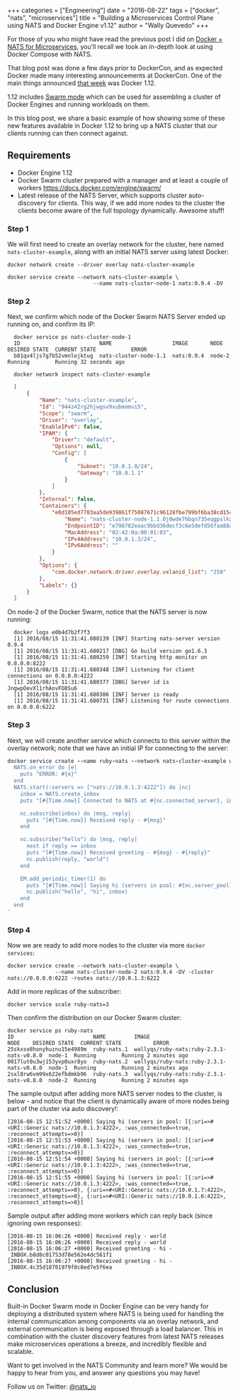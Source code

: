 +++
categories = ["Engineering"]
date = "2016-08-22"
tags = ["docker", "nats", "microservices"]
title = "Building a Microservices Control Plane using NATS and Docker Engine v1.12"
author = "Wally Quevedo"
+++

For those of you who might have read the previous post I did on [Docker + NATS for Microservices](http://nats.io/blog/docker-compose-plus-nats/), you’ll recall we took an in-depth look at using Docker Compose with NATS.

That blog post was done a few days prior to DockerCon, and as expected Docker made many interesting announcements at DockerCon. One of the main things announced [that week](https://blog.docker.com/2016/06/dockercon-2016-just-wow/) was Docker 1.12.

1.12 includes [Swarm mode](https://docs.docker.com/engine/swarm/) which can be used for assembling a cluster of Docker Engines and running workloads on them.

In this blog post, we share a basic example of how showing some of these new features available in Docker 1.12 to bring up a NATS cluster that our clients running can then connect against.

## Requirements
+ Docker Engine 1.12
+ Docker Swarm cluster prepared with a manager and at least a couple of workers https://docs.docker.com/engine/swarm/
+ Latest release of the NATS Server, which supports cluster auto-discovery for clients. This way, if we add more nodes to the cluster the clients become aware of the full topology dynamically. Awesome stuff!

### Step 1

  We will first need to create an overlay network for the cluster, here named `nats-cluster-example`, along with an initial NATS server using latest Docker:

  ```
  docker network create --driver overlay nats-cluster-example

  docker service create --network nats-cluster-example \
                             --name nats-cluster-node-1 nats:0.9.4 -DV
  ```

### Step 2

  Next, we confirm which node of the Docker Swarm NATS Server ended up running on, and confirm its IP:

```
  docker service ps nats-cluster-node-1
  ID                         NAME                   IMAGE       NODE    DESIRED STATE  CURRENT STATE           ERROR
  b81qv4ljs7g7b52vmnlojktug  nats-cluster-node-1.1  nats:0.9.4  node-2  Running        Running 32 seconds ago

  docker network inspect nats-cluster-example
```

```json
  [
      {
          "Name": "nats-cluster-example",
          "Id": "944z42rg2hjwgsv9xubmomvi5",
          "Scope": "swarm",
          "Driver": "overlay",
          "EnableIPv6": false,
          "IPAM": {
              "Driver": "default",
              "Options": null,
              "Config": [
                  {
                      "Subnet": "10.0.1.0/24",
                      "Gateway": "10.0.1.1"
                  }
              ]
          },
          "Internal": false,
          "Containers": {
              "e0d105ed7703aa5de939861f75087671c96128fbe799bf6ba38cd15c55aaef07": {
                  "Name": "nats-cluster-node-1.1.0j0wde7hbqn735eqgpslkxowf",
                  "EndpointID": "e798782eaac9bbd36decf3c6e5defd56faa88a3c7a09df608ffd1f2ce1969ed8",
                  "MacAddress": "02:42:0a:00:01:03",
                  "IPv4Address": "10.0.1.3/24",
                  "IPv6Address": ""
              }
          },
          "Options": {
              "com.docker.network.driver.overlay.vxlanid_list": "258"
          },
          "Labels": {}
      }
  ]
```

  On node-2 of the Docker Swarm, notice that the NATS server is now running:

```
  docker logs e0b4d7b2f7f3
  [1] 2016/08/15 11:31:41.680139 [INF] Starting nats-server version 0.9.4
  [1] 2016/08/15 11:31:41.680217 [DBG] Go build version go1.6.3
  [1] 2016/08/15 11:31:41.680259 [INF] Starting http monitor on 0.0.0.0:8222
  [1] 2016/08/15 11:31:41.680348 [INF] Listening for client connections on 0.0.0.0:4222
  [1] 2016/08/15 11:31:41.680377 [DBG] Server id is JngwpOevXl1rhAovFO8Su6
  [1] 2016/08/15 11:31:41.680386 [INF] Server is ready
  [1] 2016/08/15 11:31:41.680731 [INF] Listening for route connections on 0.0.0.0:6222
```

### Step 3

Next, we will create another service which connects to this server within the overlay network; note that we have an initial IP for connecting to the server:

```ruby
docker service create --name ruby-nats --network nats-cluster-example wallyqs/ruby-nats:ruby-2.3.1-nats-v0.8.0 -e '
  NATS.on_error do |e|
    puts "ERROR: #{e}"
  end
  NATS.start(:servers => ["nats://10.0.1.3:4222"]) do |nc|
    inbox = NATS.create_inbox
    puts "[#{Time.now}] Connected to NATS at #{nc.connected_server}, inbox: #{inbox}"

    nc.subscribe(inbox) do |msg, reply|
      puts "[#{Time.now}] Received reply - #{msg}"
    end

    nc.subscribe("hello") do |msg, reply|
      next if reply == inbox
      puts "[#{Time.now}] Received greeting - #{msg} - #{reply}"
      nc.publish(reply, "world")
    end

    EM.add_periodic_timer(1) do
      puts "[#{Time.now}] Saying hi (servers in pool: #{nc.server_pool}"
      nc.publish("hello", "hi", inbox)
    end
  end
'
```
### Step 4

Now we are ready to add more nodes to the cluster via more `docker services`:

```
docker service create --network nats-cluster-example \
			   --name nats-cluster-node-2 nats:0.9.4 -DV -cluster nats://0.0.0.0:6222 -routes nats://10.0.1.3:6222
```

Add in more replicas of the subscriber:

```
docker service scale ruby-nats=3
```

Then confirm the distribution on our Docker Swarm cluster:

```
docker service ps ruby-nats
ID                         NAME         IMAGE                                     NODE    DESIRED STATE  CURRENT STATE          ERROR
25skxso8honyhuznu15e4989m  ruby-nats.1  wallyqs/ruby-nats:ruby-2.3.1-nats-v0.8.0  node-1  Running        Running 2 minutes ago  
0017lut0u3wj153yvp0uxr8yo  ruby-nats.2  wallyqs/ruby-nats:ruby-2.3.1-nats-v0.8.0  node-1  Running        Running 2 minutes ago  
2sxl8rw6vm99x622efbdmkb96  ruby-nats.3  wallyqs/ruby-nats:ruby-2.3.1-nats-v0.8.0  node-2  Running        Running 2 minutes ago  
```

The sample output after adding more NATS server nodes to the cluster, is below - and notice that the client is dynamically aware of more nodes being part of the cluster via auto discovery!:

```
[2016-08-15 12:51:52 +0000] Saying hi (servers in pool: [{:uri=>#<URI::Generic nats://10.0.1.3:4222>, :was_connected=>true, :reconnect_attempts=>0}]
[2016-08-15 12:51:53 +0000] Saying hi (servers in pool: [{:uri=>#<URI::Generic nats://10.0.1.3:4222>, :was_connected=>true, :reconnect_attempts=>0}]
[2016-08-15 12:51:54 +0000] Saying hi (servers in pool: [{:uri=>#<URI::Generic nats://10.0.1.3:4222>, :was_connected=>true, :reconnect_attempts=>0}]
[2016-08-15 12:51:55 +0000] Saying hi (servers in pool: [{:uri=>#<URI::Generic nats://10.0.1.3:4222>, :was_connected=>true, :reconnect_attempts=>0}, {:uri=>#<URI::Generic nats://10.0.1.7:4222>, :reconnect_attempts=>0}, {:uri=>#<URI::Generic nats://10.0.1.6:4222>, :reconnect_attempts=>0}]
```

Sample output after adding more workers which can reply back (since ignoring own responses):

```
[2016-08-15 16:06:26 +0000] Received reply - world
[2016-08-15 16:06:26 +0000] Received reply - world
[2016-08-15 16:06:27 +0000] Received greeting - hi - _INBOX.b8d8c01753d78e562e4dc561f1
[2016-08-15 16:06:27 +0000] Received greeting - hi - _INBOX.4c35d18701979f8c8ed7e5f6ea
```

## Conclusion

Built-in Docker Swarm mode in Docker Engine can be very handy for deploying a distributed system where NATS is being used for handling the internal communication among components via an overlay network, and external communication is being exposed through a load balancer. This in combination with the cluster discovery features from latest NATS releases make microservices operations a breeze, and incredibly flexible and scalable.

Want to get involved in the NATS Community and learn more? We would be happy to hear from you, and answer any questions you may have!

Follow us on Twitter: [@nats_io](https://twitter.com/nats_io)
